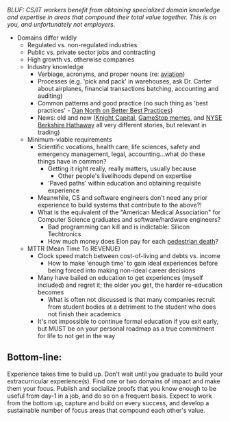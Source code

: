 *BLUF: CS/IT workers benefit from obtaining specialized domain knowledge and expertise in areas that compound their total value together. This is on you, and unfortunately not employers.*

* Domains differ wildly
	* Regulated vs. non-regulated industries
	* Public vs. private sector jobs and contracting
	* High growth vs. otherwise companies
	* Industry knowledge
		* Verbiage, acronyms, and proper nouns (re: [aviation](https://cla.aero/acronyms/))
		* Processes (e.g. 'pick and pack' in warehouses, ask Dr. Carter about airplanes, financial transactions batching, accounting and auditing)
		* Common patterns and good practice (no such thing as 'best practices' - [Dan North on Better Best Practices](https://dannorth.net/better-best-practices/))
		* News: old and new ([Knight Capital](https://dougseven.com/2014/04/17/knightmare-a-devops-cautionary-tale/), [GameStop memes](https://time.com/6977548/gme-stock-gamestop-meme/), and [NYSE Berkshire Hathaway](https://www.tipranks.com/news/berkshire-hathaway-nysebrk-b-briefly-busted-glitch-fixed) all very different stories, but relevant in trading)
	* Minimum-viable requirements
		* Scientific vocations, health care, life sciences, safety and emergency management, legal, accounting...what do these things have in common?
			* Getting it right really, really matters, usually because
				* Other people's livelihoods depend on expertise
			* 'Paved paths' within education and obtaining requisite experience
		* Meanwhile, CS and software engineers don't need any prior experience to build systems that contribute to the above?!
		* What is the equivalent of the "American Medical Association" for Computer Science graduates and software/hardware engineers?
			* Bad programming can kill and is indictable: Silicon Techtronics
			* How much money does Elon pay for each [pedestrian death](https://www.cbsnews.com/news/tesla-fsd-self-driving-autopilot-elon-musk/)?
	* MTTR (Mean Time To REVENUE)
		* Clock speed match between cost-of-living and debts vs. income
			* How to make 'enough time' to gain ideal experiences before being forced into making non-ideal career decisions
		* Many have bailed on education to get experiences (myself included) and regret it; the older you get, the harder re-education becomes
			* What is often not discussed is that many companies recruit from student bodies at a detriment to the student who does not finish their academics
		* It's not impossible to continue formal education if you exit early, but MUST be on your personal roadmap as a true commitment for life to not get in the way

## Bottom-line:

Experience takes time to build up. Don't wait until you graduate to build your extracurricular experience(s). Find one or two domains of impact and make them your focus. Publish and socialize proofs that you know enough to be useful from day-1 in a job, and do so on a frequent basis. Expect to work from the bottom up, capture and build on every success, and develop a sustainable number of focus areas that compound each other's value.

